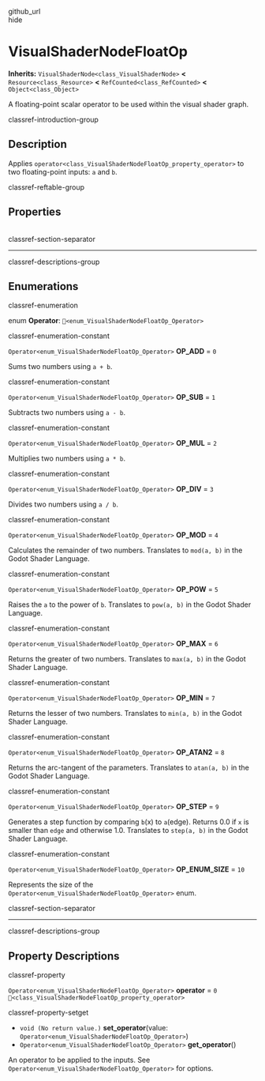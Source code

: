 github\_url  
hide

# VisualShaderNodeFloatOp

**Inherits:** `VisualShaderNode<class_VisualShaderNode>` **&lt;**
`Resource<class_Resource>` **&lt;** `RefCounted<class_RefCounted>`
**&lt;** `Object<class_Object>`

A floating-point scalar operator to be used within the visual shader
graph.

classref-introduction-group

## Description

Applies `operator<class_VisualShaderNodeFloatOp_property_operator>` to
two floating-point inputs: `a` and `b`.

classref-reftable-group

## Properties

<table>
<tbody>
<tr>
</tr>
</tbody>
</table>

classref-section-separator

------------------------------------------------------------------------

classref-descriptions-group

## Enumerations

classref-enumeration

enum **Operator**: `🔗<enum_VisualShaderNodeFloatOp_Operator>`

classref-enumeration-constant

`Operator<enum_VisualShaderNodeFloatOp_Operator>` **OP\_ADD** = `0`

Sums two numbers using `a + b`.

classref-enumeration-constant

`Operator<enum_VisualShaderNodeFloatOp_Operator>` **OP\_SUB** = `1`

Subtracts two numbers using `a - b`.

classref-enumeration-constant

`Operator<enum_VisualShaderNodeFloatOp_Operator>` **OP\_MUL** = `2`

Multiplies two numbers using `a * b`.

classref-enumeration-constant

`Operator<enum_VisualShaderNodeFloatOp_Operator>` **OP\_DIV** = `3`

Divides two numbers using `a / b`.

classref-enumeration-constant

`Operator<enum_VisualShaderNodeFloatOp_Operator>` **OP\_MOD** = `4`

Calculates the remainder of two numbers. Translates to `mod(a, b)` in
the Godot Shader Language.

classref-enumeration-constant

`Operator<enum_VisualShaderNodeFloatOp_Operator>` **OP\_POW** = `5`

Raises the `a` to the power of `b`. Translates to `pow(a, b)` in the
Godot Shader Language.

classref-enumeration-constant

`Operator<enum_VisualShaderNodeFloatOp_Operator>` **OP\_MAX** = `6`

Returns the greater of two numbers. Translates to `max(a, b)` in the
Godot Shader Language.

classref-enumeration-constant

`Operator<enum_VisualShaderNodeFloatOp_Operator>` **OP\_MIN** = `7`

Returns the lesser of two numbers. Translates to `min(a, b)` in the
Godot Shader Language.

classref-enumeration-constant

`Operator<enum_VisualShaderNodeFloatOp_Operator>` **OP\_ATAN2** = `8`

Returns the arc-tangent of the parameters. Translates to `atan(a, b)` in
the Godot Shader Language.

classref-enumeration-constant

`Operator<enum_VisualShaderNodeFloatOp_Operator>` **OP\_STEP** = `9`

Generates a step function by comparing `b`(x) to `a`(edge). Returns 0.0
if `x` is smaller than `edge` and otherwise 1.0. Translates to
`step(a, b)` in the Godot Shader Language.

classref-enumeration-constant

`Operator<enum_VisualShaderNodeFloatOp_Operator>` **OP\_ENUM\_SIZE** =
`10`

Represents the size of the
`Operator<enum_VisualShaderNodeFloatOp_Operator>` enum.

classref-section-separator

------------------------------------------------------------------------

classref-descriptions-group

## Property Descriptions

classref-property

`Operator<enum_VisualShaderNodeFloatOp_Operator>` **operator** = `0`
`🔗<class_VisualShaderNodeFloatOp_property_operator>`

classref-property-setget

-   `void (No return value.)` **set\_operator**(value:
    `Operator<enum_VisualShaderNodeFloatOp_Operator>`)
-   `Operator<enum_VisualShaderNodeFloatOp_Operator>`
    **get\_operator**()

An operator to be applied to the inputs. See
`Operator<enum_VisualShaderNodeFloatOp_Operator>` for options.
